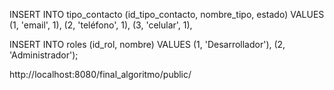 INSERT INTO tipo_contacto (id_tipo_contacto, nombre_tipo, estado) VALUES
(1, 'email', 1),
(2, 'teléfono', 1),
(3, 'celular', 1),

INSERT INTO roles (id_rol, nombre) VALUES
(1, 'Desarrollador'),
(2, 'Administrador');

http://localhost:8080/final_algoritmo/public/
